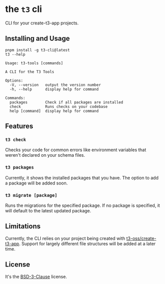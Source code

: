 # the `t3` cli

CLI for your create-t3-app projects.

## Installing and Usage

```shell
pnpm install -g t3-cli@latest
t3 --help
```

```
Usage: t3-tools [commands]

A CLI for the T3 Tools

Options:
  -V, --version   output the version number
  -h, --help      display help for command

Commands:
  packages        Check if all packages are installed
  check           Runs checks on your codebase
  help [command]  display help for command
```

## Features

### `t3 check`

Checks your code for common errors like environment variables that weren't declared on your schema files.

### `t3 packages`

Currently, it shows the installed packages that you have. The option to add a package will be added soon.

### `t3 migrate [package]`

Runs the migrations for the specified package. If no package is specified, it will default to the latest updated 
package.

## Limitations

Currently, the CLI relies on your project being created with [t3-oss/create-t3-app](https://github.com/t3-oss/create-t3-app). Support for largely different file structures will be added at a later time.

## License

It's the [BSD-3-Clause](LICENSE) license.
